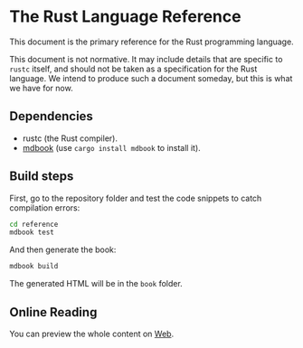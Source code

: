 # The Rust Language Reference

This document is the primary reference for the Rust programming language.

This document is not normative. It may include details that are specific
to `rustc` itself, and should not be taken as a specification for the
Rust language. We intend to produce such a document someday, but this is
what we have for now.

## Dependencies

- rustc (the Rust compiler).
- [mdbook](https://rust-lang.github.io/mdBook/) (use `cargo install mdbook` to install it).

## Build steps

First, go to the repository folder and test the code snippets to catch
compilation errors:

```sh
cd reference
mdbook test
```

And then generate the book:

```sh
mdbook build
```

The generated HTML will be in the `book` folder.

## Online Reading
You can preview the whole content on [Web](https://minstrel1977.gitee.io/rust-reference).
